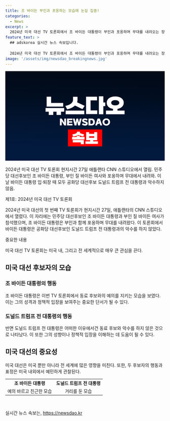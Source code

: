 ```yaml
---
title: 조 바이든 부인과 포옹하는 모습에 눈길 집중!
categories:
  - News
excerpt: >
  2024년 미국 대선 TV 토론회에서 조 바이든 대통령이 부인과 포옹하며 무대를 내려오는 장면이 화제다. 이에 앞서 트럼프 전 대통령과 악수를 하지 않은 점이 주목받고 있다. 미국 대선 관심이 뜨겁게 모아지는 가운데, 두 후보의 행보가 이목을 끈다.
feature_text: >
  ## adskorea 실시간 뉴스 속보입니다.

  2024년 미국 대선 TV 토론회에서 조 바이든 대통령이 부인과 포옹하며 무대를 내려오는 장면이 화제다. 이에 앞서 트럼프 전 대통령과 악수를 하지 않은 점이 주목받고 있다. 미국 대선 관심이 뜨겁게 모아지는 가운데, 두 후보의 행보가 이목을 끈다.
image: '/assets/img/newsdao_breakingnews.jpg'
---
```


<p><img src="/assets/img/newsdao_breakingnews.jpg" alt="adskorea 속보" /></p>

<p>2024년 미국 대선 TV 토론회 현지시간 27일 애틀랜타 CNN 스튜디오에서 열림. 민주당 대선후보인 조 바이든 대통령, 부인 질 바이든 여사와 포옹하며 무대에서 내려와. 이날 바이든 대통령 입·퇴장 때 모두 공화당 대선후보 도널드 트럼프 전 대통령과 악수하지 않음.</p>

<p>제1호: 2024년 미국 대선 TV 토론회</p>

<p data-ke-size="size16">2024년 미국 대선의 첫 번째 TV 토론회가 현지시간 27일, 애틀랜타의 CNN 스튜디오에서 열렸다. 이 자리에는 민주당 대선후보인 조 바이든 대통령과 부인 질 바이든 여사가 참석했으며, 조 바이든 대통령은 부인과 함께 포옹하며 무대를 내려왔다. 이 토론회에서 바이든 대통령은 공화당 대선후보인 도널드 트럼프 전 대통령과의 악수를 하지 않았다.</p>

<p>중요한 내용</p>

<p data-ke-size="size16">미국 대선 TV 토론회는 미국 내, 그리고 전 세계적으로 매우 큰 관심을 끈다.</p>

<h2 data-ke-size="size26">미국 대선 후보자의 모습</h2>

<h3 data-ke-size="size23">조 바이든 대통령의 행동</h3>

<p data-ke-size="size16">조 바이든 대통령은 이번 TV 토론회에서 동료 후보와의 예의를 지키는 모습을 보였다. 이는 그의 성격과 정책적 입장을 보여주는 중요한 단서가 될 수 있다.</p>

<h3 data-ke-size="size23">도널드 트럼프 전 대통령의 행동</h3>

<p data-ke-size="size16">반면 도널드 트럼프 전 대통령은 어떠한 이유에서건 동료 후보와 악수를 하지 않은 것으로 나타났다. 이 또한 그의 성향이나 정책적 입장을 이해하는 데 도움이 될 수 있다.</p>

<h2 data-ke-size="size26">미국 대선의 중요성</h2>

<p data-ke-size="size16">미국 대선은 미국 뿐만 아니라 전 세계에 많은 영향을 미친다. 또한, 두 후보자의 행동과 표정은 미국 내외에서 예민하게 관찰된다.</p>

<table>
  <tr>
    <td style="text-align: center; height: 17px;"><b>조 바이든 대통령</b></td>
    <td style="text-align: center; height: 17px;"><b>도널드 트럼프 전 대통령</b></td>
  </tr>
  <tr>
    <td style="text-align: center; height: 17px;">예의 바르고 친근한 모습</td>
    <td style="text-align: center; height: 17px;">거리를 둔 모습</td>
  </tr>
</table>

<p data-ke-size="size16">&nbsp;</p>
실시간 뉴스 속보는, <a href="https://newsdao.kr" rel="dofollow">https://newsdao.kr</a>


